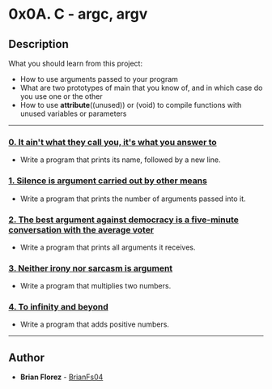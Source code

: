 # 0x0A. C - argc, argv

## Description
What you should learn from this project:

* How to use arguments passed to your program
* What are two prototypes of main that you know of, and in which case do you use one or the other
* How to use __attribute__((unused)) or (void) to compile functions with unused variables or parameters

---

### [0. It ain't what they call you, it's what you answer to](./0-whatsmyname.c)
* Write a program that prints its name, followed by a new line.


### [1. Silence is argument carried out by other means](./1-args.c)
* Write a program that prints the number of arguments passed into it.


### [2. The best argument against democracy is a five-minute conversation with the average voter](./2-args.c)
* Write a program that prints all arguments it receives.


### [3. Neither irony nor sarcasm is argument](./3-mul.c)
* Write a program that multiplies two numbers.


### [4. To infinity and beyond](./4-add.c)
* Write a program that adds positive numbers.

---

## Author
* **Brian Florez** - [BrianFs04](https://github.com/BrianFs04)